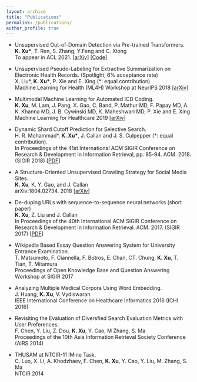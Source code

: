 ```yaml
---
layout: archive
title: "Publications"
permalink: /publications/
author_profile: true
---
```

* Unsupervised Out-of-Domain Detection via Pre-trained Transformers.   
**K. Xu\***, T. Ren, S. Zhang, Y.Feng and C. Xiong  
To appear in ACL 2021. [<a href="https://arxiv.org/abs/2106.00948"><u>arXiv</u></a>] [<a href="https://github.com/rivercold/BERT-unsupervised-OOD"><u>Code</u></a>]

* Unsupervised Pseudo-Labeling for Extractive Summarization on Electronic Health Records. (Spotlight, 6% acceptance rate)  
X. Liu\*, **K. Xu\***, P. Xie and E. Xing (\*: equal contribution)    
Machine Learning for Health (ML4H) Workshop at NeurIPS 2018 [<a href="https://arxiv.org/abs/1811.08040"><u>arXiv</u></a>]

* Multimodal Machine Learning for Automated ICD Coding.  
**K. Xu**, M. Lam, J. Pang, X. Gao, C. Band, P. Mathur MD, F. Papay MD, A. K. Khanna MD, J. B. Cywinski MD, K. Maheshwari MD, P. Xie and E. Xing    
Machine Learning for Healthcare 2019 [<a href="https://arxiv.org/abs/1810.13348"><u>arXiv</u></a>]

* Dynamic Shard Cutoff Prediction for Selective Search.  
H. R. Mohammad\*, **K. Xu\***, J. Callan and J. S. Culpepper (\*: equal contribution).   
In Proceedings of the 41st International ACM SIGIR Conference on Research & Development in Information Retrieval, pp. 85-94. ACM. 2018. (SIGIR 2018) [<a href="https://www.cs.cmu.edu/~callan/Papers/sigir18-Hafeezul-Rahman-Mohammad.pdf"><u>PDF</u></a>]

* A Structure-Oriented Unsupervised Crawling Strategy for Social Media Sites.  
**K. Xu**, K. Y. Gao, and J. Callan    
arXiv:1804.02734. 2018 [<a href="https://arxiv.org/abs/1804.02734"><u>arXiv</u></a>]

* De-duping URLs with sequence-to-sequence neural networks (short paper)  
**K. Xu**, Z. Liu and J. Callan  
In Proceedings of the 40th International ACM SIGIR Conference on Research & Development in Information Retrieval. ACM. 2017. (SIGIR 2017) [<a href="https://www.cs.cmu.edu/~callan/Papers/sigir17-Keyang-Xu.pdf"><u>PDF</u><a>]

* Wikipedia Based Essay Question Answering System for University Entrance Examination.  
T. Matsumoto, F. Ciannella, F. Botros, E. Chan, CT. Chung, **K. Xu**, T. Tian, T. Mitamura  
Proceedings of Open Knowledge Base and Question Answering Workshop at SIGIR 2017  

* Analyzing Multiple Medical Corpora Using Word Embedding.  
J. Huang, **K. Xu**, V. Vydiswaran  
IEEE International Conference on Healthcare Informatics 2016 (ICHI 2016)

* Revisiting the Evaluation of Diversfied Search Evaluation Metrics with User Preferences.  
F. Chen, Y. Liu, Z. Dou, **K. Xu**, Y. Cao, M Zhang, S. Ma  
Proceedings of the 10th Asia Information Retrieval Society Conference (AIRS 2014) 

* THUSAM at NTCIR-11 IMine Task.    
C. Luo, X. Li, A. Khodzhaev, F. Chen, **K. Xu**, Y. Cao, Y. Liu, M. Zhang, S. Ma  
NTCIR 2014


